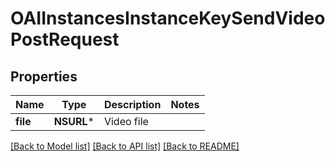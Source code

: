# OAIInstancesInstanceKeySendVideoPostRequest

## Properties
Name | Type | Description | Notes
------------ | ------------- | ------------- | -------------
**file** | **NSURL*** | Video file | 

[[Back to Model list]](../README.md#documentation-for-models) [[Back to API list]](../README.md#documentation-for-api-endpoints) [[Back to README]](../README.md)


